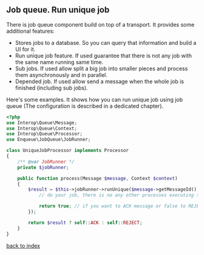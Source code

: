 ## Job queue. Run unique job

There is job queue component build on top of a transport. It provides some additional features:

* Stores jobs to a database. So you can query that information and build a UI for it.
* Run unique job feature. If used guarantee that there is not any job with the same name running same time.
* Sub jobs. If used allow split a big job into smaller pieces and process them asynchronously and in parallel.
* Depended job. If used allow send a message when the whole job is finished (including sub jobs).
  
Here's some  examples.
It shows how you can run unique job using job queue (The configuration is described in a dedicated chapter). 

```php
<?php 
use Interop\Queue\Message;
use Interop\Queue\Context;
use Interop\Queue\Processor;
use Enqueue\JobQueue\JobRunner;

class UniqueJobProcessor implements Processor 
{
    /** @var JobRunner */
    private $jobRunner;

    public function process(Message $message, Context $context)
    {
        $result = $this->jobRunner->runUnique($message->getMessageId(), 'aJobName', function () {
            // do your job, there is no any other processes executing same job,

            return true; // if you want to ACK message or false to REJECT
        });

        return $result ? self::ACK : self::REJECT;
    }
}
```

[back to index](../index.md)